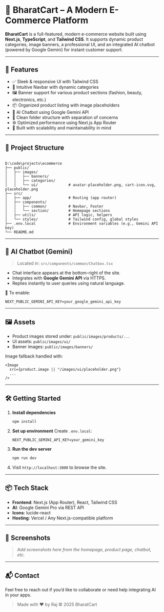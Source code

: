 
# 🛒 BharatCart – A Modern E-Commerce Platform

**BharatCart** is a full-featured, modern e-commerce website built using **Next.js**, **TypeScript**, and **Tailwind CSS**. It supports dynamic product categories, image banners, a professional UI, and an integrated AI chatbot (powered by Google Gemini) for instant customer support.

---

## 🚀 Features

- ✅ Sleek & responsive UI with Tailwind CSS
- 🧭 Intuitive Navbar with dynamic categories
- 🖼️ Banner support for various product sections (fashion, beauty, electronics, etc.)
- 📦 Organized product listing with image placeholders
- 🤖 AI Chatbot using Google Gemini API
- 📁 Clean folder structure with separation of concerns
- ⚙️ Optimized performance using Next.js App Router
- 🧠 Built with scalability and maintainability in mind

---

## 📂 Project Structure

```

D:\code\projects\ecommerce
├── public/
│   ├── images/
│   │   ├── banners/
│   │   ├── categories/
│   │   └── ui/              # avatar-placeholder.png, cart-icon.svg, placeholder.png
├── src/
│   ├── app/                 # Routing (app router)
│   ├── components/
│   │   ├── common/          # Navbar, Footer
│   │   └── section/         # Homepage sections
│   ├── utils/               # API logic, helpers
│   └── styles/              # Tailwind config, global styles
├── .env.local               # Environment variables (e.g., Gemini API key)
└── README.md

````

---

## 🧠 AI Chatbot (Gemini)

> Located in: `src/components/common/Chatbox.tsx`

- Chat interface appears at the bottom-right of the site.
- Integrates with **Google Gemini API** via HTTPS.
- Replies instantly to user queries using natural language.

📌 To enable:
```env
NEXT_PUBLIC_GEMINI_API_KEY=your_google_gemini_api_key
````

---

## 🖼️ Assets

* Product images stored under: `public/images/products/...`
* UI assets: `public/images/ui/`
* Banner images: `public/images/banners/`

Image fallback handled with:

```tsx
<Image
  src={product.image || "/images/ui/placeholder.png"}
  ...
/>
```

---

## 🛠️ Getting Started

1. **Install dependencies**

   ```bash
   npm install
   ```

2. **Set up environment**
   Create `.env.local`:

   ```
   NEXT_PUBLIC_GEMINI_API_KEY=your_gemini_key
   ```

3. **Run the dev server**

   ```bash
   npm run dev
   ```

4. Visit `http://localhost:3000` to browse the site.

---

## 📦 Tech Stack

* **Frontend**: Next.js (App Router), React, Tailwind CSS
* **AI**: Google Gemini Pro via REST API
* **Icons**: lucide-react
* **Hosting**: Vercel / Any Next.js-compatible platform

---

## 📸 Screenshots

> *Add screenshots here from the homepage, product page, chatbot, etc.*

---

## 📬 Contact

Feel free to reach out if you’d like to collaborate or need help integrating AI in your apps.

> Made with ❤️ by Raj
> © 2025 BharatCart

